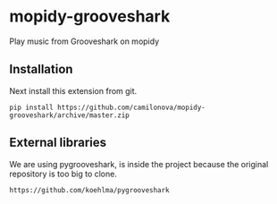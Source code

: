 # mopidy-grooveshark

Play music from Grooveshark on mopidy

## Installation

Next install this extension from git.

    pip install https://github.com/camilonova/mopidy-grooveshark/archive/master.zip

## External libraries

We are using pygrooveshark, is inside the project because the original repository
is too big to clone.

    https://github.com/koehlma/pygrooveshark
